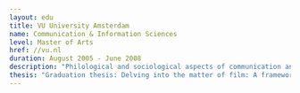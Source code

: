```yaml
---
layout: edu
title: VU University Amsterdam
name: Communication & Information Sciences
level: Master of Arts
href: //vu.nl
duration: August 2005 - June 2008
description: "Philological and sociological aspects of communication and persuasion. Minors include history of graphic design, film theory and film study, Academic Dutch language."
thesis: "Graduation thesis: Delving into the matter of film: A framework of persuasive film’s analysis based on the theory of persuasion and film theory."
---
```

